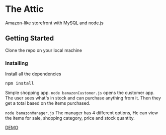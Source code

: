 # The Attic

Amazon-like storefront with MySQL and node.js

## Getting Started

Clone the repo on your local machine

### Installing

Install all the dependencies

<pre>npm install</pre>

Simple shopping app.
```node bamazonCustomer.js``` opens the customer app. The user sees what's in stock and can purchase anything from it. Then they get a total based on the items purchased.

```node bamazonManager.js``` The manager has 4 different options, He can view the items for sale, shopping category, price and stock quantity.

[DEMO](https://www.youtube.com/watch?v=JuacZcSO1cs&t=179s)
